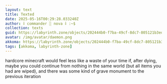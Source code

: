 ```yaml
---
layout: text
title: Texted
date: 2025-05-16T00:29:28.033240Z
author: ⸸ commander ░ nova ⸸ :~$
collection: texts
guid: https://labyrinth.zone/objects/202444b0-f7ba-49cf-8dc7-805121b3edd2
avatar: /img/avatar/daemon.png
akkoma: https://labyrinth.zone/objects/202444b0-f7ba-49cf-8dc7-805121b3edd2
tags: [akkoma, labyrinth-zone]
---
```


<p>hardcore minecraft would feel less like a waste of your time if, after dying, maybe you could continue from nothing in the same world (but all items you had are wiped), and there was some kind of grave monument to the previous iteration</p>